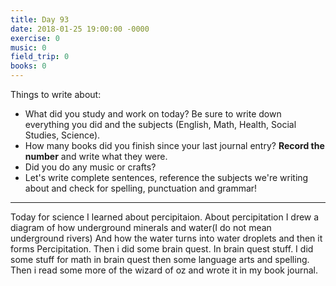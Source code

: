 ```yaml
---
title: Day 93
date: 2018-01-25 19:00:00 -0000
exercise: 0
music: 0
field_trip: 0
books: 0
---
```

Things to write about:

* What did you study and work on today? Be sure to write down everything you did and the subjects (English, Math, Health, Social Studies, Science).
* How many books did you finish since your last journal entry? **Record the number** and write what they were.
* Did you do any music or crafts?
* Let's write complete sentences, reference the subjects we're writing about and check for spelling, punctuation and grammar!

***

 Today for science I learned about percipitaion. About percipitation I drew a diagram of how underground minerals and water(I do not mean underground rivers) And how the water turns into water droplets and then it forms Percipitation. Then i did some brain quest. In brain quest stuff. I did some stuff for math in brain quest then some language arts and spelling. Then i read some more of the wizard of oz and wrote it in my book journal.
